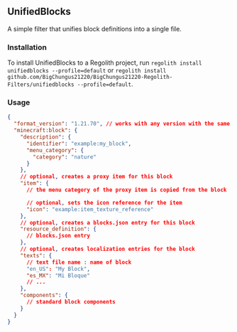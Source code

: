 ## UnifiedBlocks

A simple filter that unifies block definitions into a single file.

### Installation

To install UnifiedBlocks to a Regolith project, run `regolith install unifiedblocks --profile=default` or `regolith install github.com/BigChungus21220/BigChungus21220-Regolith-Filters/unifiedblocks --profile=default`.

### Usage

```json
{
  "format_version": "1.21.70", // works with any version with the same menu category syntax
  "minecraft:block": {
    "description": {
      "identifier": "example:my_block",
      "menu_category": {
        "category": "nature"
      }
    },
    // optional, creates a proxy item for this block
    "item": {
      // the menu category of the proxy item is copied from the block

      // optional, sets the icon reference for the item
      "icon": "example:item_texture_reference"
    },
    // optional, creates a blocks.json entry for this block
    "resource_definition": {
      // blocks.json entry
    },
    // optional, creates localization entries for the block
    "texts": {
      // text file name : name of block
      "en_US": "My Block",
      "es_MX": "Mi Bloque"
      // ...
    },
    "components": {
      // standard block components
    }
  }
}
```